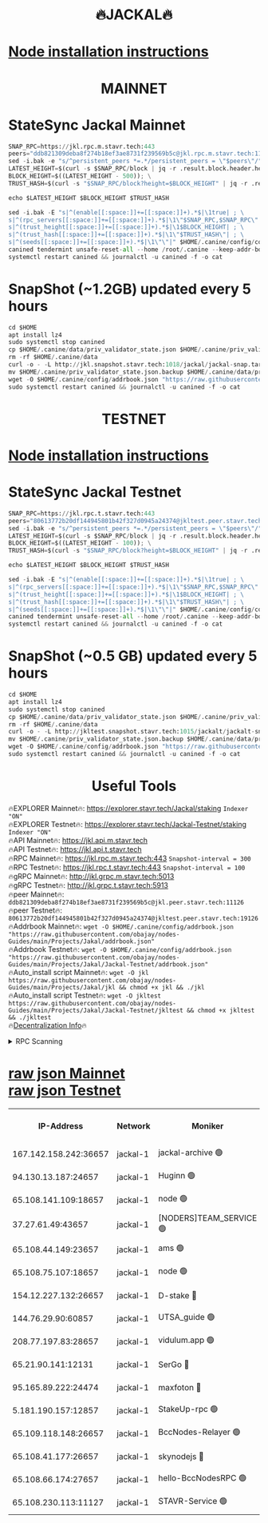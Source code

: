 <h1 align="center"> 🔥JACKAL🔥</h1>

[Node installation instructions](https://github.com/obajay/nodes-Guides/tree/main/Projects/Jakal)
=

<h1 align="center"> MAINNET</h1>

# StateSync Jackal Mainnet
```python
SNAP_RPC=https://jkl.rpc.m.stavr.tech:443
peers="ddb821309deba8f274b18ef3ae8731f239569b5c@jkl.rpc.m.stavr.tech:11126"
sed -i.bak -e "s/^persistent_peers *=.*/persistent_peers = \"$peers\"/" $HOME/.canine/config/config.toml
LATEST_HEIGHT=$(curl -s $SNAP_RPC/block | jq -r .result.block.header.height); \
BLOCK_HEIGHT=$((LATEST_HEIGHT - 500)); \
TRUST_HASH=$(curl -s "$SNAP_RPC/block?height=$BLOCK_HEIGHT" | jq -r .result.block_id.hash)

echo $LATEST_HEIGHT $BLOCK_HEIGHT $TRUST_HASH

sed -i.bak -E "s|^(enable[[:space:]]+=[[:space:]]+).*$|\1true| ; \
s|^(rpc_servers[[:space:]]+=[[:space:]]+).*$|\1\"$SNAP_RPC,$SNAP_RPC\"| ; \
s|^(trust_height[[:space:]]+=[[:space:]]+).*$|\1$BLOCK_HEIGHT| ; \
s|^(trust_hash[[:space:]]+=[[:space:]]+).*$|\1\"$TRUST_HASH\"| ; \
s|^(seeds[[:space:]]+=[[:space:]]+).*$|\1\"\"|" $HOME/.canine/config/config.toml
canined tendermint unsafe-reset-all --home /root/.canine --keep-addr-book
systemctl restart canined && journalctl -u canined -f -o cat
```
# SnapShot (~1.2GB) updated every 5 hours
```python
cd $HOME
apt install lz4
sudo systemctl stop canined
cp $HOME/.canine/data/priv_validator_state.json $HOME/.canine/priv_validator_state.json.backup
rm -rf $HOME/.canine/data
curl -o - -L http://jkl.snapshot.stavr.tech:1018/jackal/jackal-snap.tar.lz4 | lz4 -c -d - | tar -x -C $HOME/.canine --strip-components 2
mv $HOME/.canine/priv_validator_state.json.backup $HOME/.canine/data/priv_validator_state.json
wget -O $HOME/.canine/config/addrbook.json "https://raw.githubusercontent.com/obajay/nodes-Guides/main/Projects/Jakal/addrbook.json"
sudo systemctl restart canined && journalctl -u canined -f -o cat
```

<h1 align="center"> TESTNET</h1>

[Node installation instructions](https://github.com/obajay/nodes-Guides/tree/main/Projects/Jakal/Jackal-Testnet)
=

# StateSync Jackal Testnet
```python
SNAP_RPC=https://jkl.rpc.t.stavr.tech:443
peers="80613772b20df144945801b42f327d0945a24374@jkltest.peer.stavr.tech:19126"
sed -i.bak -e "s/^persistent_peers *=.*/persistent_peers = \"$peers\"/" $HOME/.canine/config/config.toml
LATEST_HEIGHT=$(curl -s $SNAP_RPC/block | jq -r .result.block.header.height); \
BLOCK_HEIGHT=$((LATEST_HEIGHT - 100)); \
TRUST_HASH=$(curl -s "$SNAP_RPC/block?height=$BLOCK_HEIGHT" | jq -r .result.block_id.hash)

echo $LATEST_HEIGHT $BLOCK_HEIGHT $TRUST_HASH

sed -i.bak -E "s|^(enable[[:space:]]+=[[:space:]]+).*$|\1true| ; \
s|^(rpc_servers[[:space:]]+=[[:space:]]+).*$|\1\"$SNAP_RPC,$SNAP_RPC\"| ; \
s|^(trust_height[[:space:]]+=[[:space:]]+).*$|\1$BLOCK_HEIGHT| ; \
s|^(trust_hash[[:space:]]+=[[:space:]]+).*$|\1\"$TRUST_HASH\"| ; \
s|^(seeds[[:space:]]+=[[:space:]]+).*$|\1\"\"|" $HOME/.canine/config/config.toml
canined tendermint unsafe-reset-all --home /root/.canine --keep-addr-book
systemctl restart canined && journalctl -u canined -f -o cat
```
# SnapShot (~0.5 GB) updated every 5 hours
```python
cd $HOME
apt install lz4
sudo systemctl stop canined
cp $HOME/.canine/data/priv_validator_state.json $HOME/.canine/priv_validator_state.json.backup
rm -rf $HOME/.canine/data
curl -o - -L http://jkltest.snapshot.stavr.tech:1015/jackalt/jackalt-snap.tar.lz4 | lz4 -c -d - | tar -x -C $HOME/.canine --strip-components 2
mv $HOME/.canine/priv_validator_state.json.backup $HOME/.canine/data/priv_validator_state.json
wget -O $HOME/.canine/config/addrbook.json "https://raw.githubusercontent.com/obajay/nodes-Guides/main/Projects/Jakal/Jackal-Testnet/addrbook.json"
sudo systemctl restart canined && journalctl -u canined -f -o cat
```

 <h1 align="center"> Useful Tools</h1>

🔥EXPLORER Mainnet🔥:      https://explorer.stavr.tech/Jackal/staking		        `Indexer "ON"` \
🔥EXPLORER Testnet🔥:      https://explorer.stavr.tech/Jackal-Testnet/staking     `Indexer "ON"` \
🔥API Mainnet🔥: 			 		 https://jkl.api.m.stavr.tech \
🔥API Testnet🔥: 			 		 https://jkl.api.t.stavr.tech \
🔥RPC Mainnet🔥:           https://jkl.rpc.m.stavr.tech:443              `Snapshot-interval = 300` \
🔥RPC Testnet🔥:           https://jkl.rpc.t.stavr.tech:443              `Snapshot-interval = 100` \
🔥gRPC Mainnet🔥:          http://jkl.grpc.m.stavr.tech:5013 \
🔥gRPC Testnet🔥:          http://jkl.grpc.t.stavr.tech:5913 \
🔥peer Mainnet🔥:					 `ddb821309deba8f274b18ef3ae8731f239569b5c@jkl.peer.stavr.tech:11126` \
🔥peer Testnet🔥:					 `80613772b20df144945801b42f327d0945a24374@jkltest.peer.stavr.tech:19126` \
🔥Addrbook Mainnet🔥:    ```wget -O $HOME/.canine/config/addrbook.json "https://raw.githubusercontent.com/obajay/nodes-Guides/main/Projects/Jakal/addrbook.json"``` \
🔥Addrbook Testnet🔥:    ```wget -O $HOME/.canine/config/addrbook.json "https://raw.githubusercontent.com/obajay/nodes-Guides/main/Projects/Jakal/Jackal-Testnet/addrbook.json"``` \
🔥Auto_install script Mainnet🔥: ```wget -O jkl https://raw.githubusercontent.com/obajay/nodes-Guides/main/Projects/Jakal/jkl && chmod +x jkl && ./jkl``` \
🔥Auto_install script Testnet🔥: ```wget -O jkltest https://raw.githubusercontent.com/obajay/nodes-Guides/main/Projects/Jakal/Jackal-Testnet/jkltest && chmod +x jkltest && ./jkltest``` \
🔥[Decentralization Info](https://github.com/obajay/StateSync-snapshots/tree/main/Projects/Jackal/Decentralization)🔥


<details>
<summary>RPC Scanning</summary>

<h2 align="center"> We scan nodes in real time every 4 hours. And we provide the final result of RPC endpoints.
We cannot influence the operation of these nodes in any way. </h2>


```python
If Voting Power is higher than 0 --> then the Node is a validator of the network and may be subject to attack and be a potential threat to the chain.
```
```python
We marked such validators with a red symbol
```

</details>

[raw json Mainnet](https://rpc-check.jaclalm.stavr.tech/jaclalm/rpc-jaclalm-result.json) \
[raw json Testnet](https://github.com/obajay/StateSync-snapshots/tree/main/Projects/Jackal/Rpc-Check-Testnet)
=

<table><tr><th>IP-Address</th><th>Network</th><th>Moniker</th><th>Latest Block Height</th><th>Earliest Block Height</th><th>Catching Up</th><th>Tx Index</th><th>Voting Power</th><th>Scan Time</th></tr><tr><td>167.142.158.242:36657</td><td>jackal-1</td><td>jackal-archive 🟢</td><td>6422940</td><td>2770293</td><td>False</td><td>on</td><td>0</td><td>2024-02-09T20:59:24.816845885UTC</td></tr><tr><td>94.130.13.187:24657</td><td>jackal-1</td><td>Huginn 🟢</td><td>6095000</td><td>5893001</td><td>False</td><td>on</td><td>0</td><td>2024-02-09T20:59:39.644537087UTC</td></tr><tr><td>65.108.141.109:18657</td><td>jackal-1</td><td>node 🟢</td><td>6422911</td><td>6094001</td><td>False</td><td>on</td><td>0</td><td>2024-02-09T20:56:29.054534863UTC</td></tr><tr><td>37.27.61.49:43657</td><td>jackal-1</td><td>[NODERS]TEAM_SERVICE 🟢</td><td>6422908</td><td>6142001</td><td>False</td><td>on</td><td>0</td><td>2024-02-09T20:56:08.960518018UTC</td></tr><tr><td>65.108.44.149:23657</td><td>jackal-1</td><td>ams 🟢</td><td>6422933</td><td>6229079</td><td>False</td><td>on</td><td>0</td><td>2024-02-09T20:58:43.210372460UTC</td></tr><tr><td>65.108.75.107:18657</td><td>jackal-1</td><td>node 🟢</td><td>6422921</td><td>6260001</td><td>False</td><td>on</td><td>0</td><td>2024-02-09T20:57:35.634853483UTC</td></tr><tr><td>154.12.227.132:26657</td><td>jackal-1</td><td>D-stake 🔴</td><td>6422910</td><td>6264601</td><td>False</td><td>off</td><td>130243</td><td>2024-02-09T20:56:24.509111490UTC</td></tr><tr><td>144.76.29.90:60857</td><td>jackal-1</td><td>UTSA_guide 🟢</td><td>6422928</td><td>6280001</td><td>False</td><td>on</td><td>0</td><td>2024-02-09T20:58:15.269523959UTC</td></tr><tr><td>208.77.197.83:28657</td><td>jackal-1</td><td>vidulum.app 🟢</td><td>6422939</td><td>6296001</td><td>False</td><td>on</td><td>0</td><td>2024-02-09T20:59:23.551574793UTC</td></tr><tr><td>65.21.90.141:12131</td><td>jackal-1</td><td>SerGo 🔴</td><td>6422912</td><td>6322912</td><td>False</td><td>off</td><td>51100</td><td>2024-02-09T20:56:39.688579895UTC</td></tr><tr><td>95.165.89.222:24474</td><td>jackal-1</td><td>maxfoton 🔴</td><td>6422930</td><td>6322930</td><td>False</td><td>off</td><td>117661</td><td>2024-02-09T20:58:28.403976121UTC</td></tr><tr><td>5.181.190.157:12857</td><td>jackal-1</td><td>StakeUp-rpc 🟢</td><td>6417201</td><td>6362001</td><td>False</td><td>on</td><td>0</td><td>2024-02-09T20:56:21.637696891UTC</td></tr><tr><td>65.109.118.148:26657</td><td>jackal-1</td><td>BccNodes-Relayer 🟢</td><td>6422926</td><td>6364601</td><td>False</td><td>on</td><td>0</td><td>2024-02-09T20:58:04.704353923UTC</td></tr><tr><td>65.108.41.177:26657</td><td>jackal-1</td><td>skynodejs 🔴</td><td>6422939</td><td>6390001</td><td>False</td><td>on</td><td>83702</td><td>2024-02-09T20:59:23.975812739UTC</td></tr><tr><td>65.108.66.174:27657</td><td>jackal-1</td><td>hello-BccNodesRPC 🟢</td><td>6422928</td><td>6408501</td><td>False</td><td>on</td><td>0</td><td>2024-02-09T20:58:17.668578102UTC</td></tr><tr><td>65.108.230.113:11127</td><td>jackal-1</td><td>STAVR-Service 🟢</td><td>6422934</td><td>6420001</td><td>False</td><td>on</td><td>0</td><td>2024-02-09T20:58:49.704710601UTC</td></tr></table>
